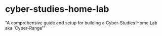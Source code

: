 # cyber-studies-home-lab
"A comprehensive guide and setup for building a Cyber-Studies Home Lab aka 'Cyber-Range'"
